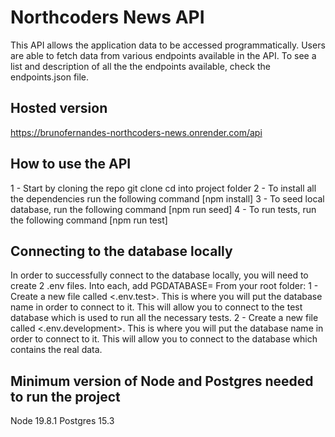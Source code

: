 # Northcoders News API

This API allows the application data to be accessed programmatically. 
Users are able to fetch data from various endpoints available in the API.
To see a list and description of all the the endpoints available, check the endpoints.json file.

## Hosted version

https://brunofernandes-northcoders-news.onrender.com/api

## How to use the API

1 - Start by cloning the repo
git clone <project-url>
cd into project folder
2 - To install all the dependencies run the following command
[npm install]
3 - To seed local database, run the following command
[npm run seed]
4 - To run tests, run the following command
[npm run test]

## Connecting to the database locally

In order to successfully connect to the database locally, you will need to create 2 .env files. Into each, add PGDATABASE=<databaseName>
From your root folder:
    1 - Create a new file called <.env.test>. This is where you will put the database name in order to connect to it. This will allow you to connect to the test database which is used to run all the necessary tests.
    2 - Create a new file called <.env.development>. This is where you will put the database name in order to connect to it. This will allow you to connect to the database which contains the real data. 

## Minimum version of Node and Postgres needed to run the project

Node 19.8.1
Postgres 15.3

